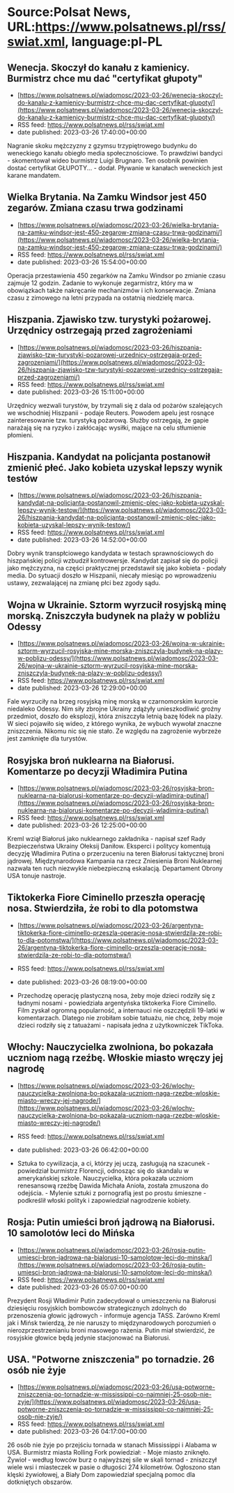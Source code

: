 # Source:Polsat News, URL:https://www.polsatnews.pl/rss/swiat.xml, language:pl-PL

## Wenecja. Skoczył do kanału z kamienicy. Burmistrz chce mu dać "certyfikat głupoty"
 - [https://www.polsatnews.pl/wiadomosc/2023-03-26/wenecja-skoczyl-do-kanalu-z-kamienicy-burmistrz-chce-mu-dac-certyfikat-glupoty/](https://www.polsatnews.pl/wiadomosc/2023-03-26/wenecja-skoczyl-do-kanalu-z-kamienicy-burmistrz-chce-mu-dac-certyfikat-glupoty/)
 - RSS feed: https://www.polsatnews.pl/rss/swiat.xml
 - date published: 2023-03-26 17:40:00+00:00

Nagranie skoku mężczyzny z gzymsu trzypiętrowego budynku do weneckiego kanału obiegło media społecznościowe. To prawdziwi bandyci - skomentował wideo burmistrz Luigi Brugnaro. Ten osobnik powinien dostać certyfikat GŁUPOTY... - dodał. Pływanie w kanałach weneckich jest karane mandatem.

## Wielka Brytania. Na Zamku Windsor jest 450 zegarów. Zmiana czasu trwa godzinami
 - [https://www.polsatnews.pl/wiadomosc/2023-03-26/wielka-brytania-na-zamku-windsor-jest-450-zegarow-zmiana-czasu-trwa-godzinami/](https://www.polsatnews.pl/wiadomosc/2023-03-26/wielka-brytania-na-zamku-windsor-jest-450-zegarow-zmiana-czasu-trwa-godzinami/)
 - RSS feed: https://www.polsatnews.pl/rss/swiat.xml
 - date published: 2023-03-26 15:54:00+00:00

Operacja przestawienia 450 zegarków na Zamku Windsor po zmianie czasu zajmuje 12 godzin. Zadanie to wykonuje zegarmistrz, który ma w obowiązkach także nakręcanie mechanizmów i ich konserwacje. Zmiana czasu z zimowego na letni przypada na ostatnią niedzielę marca.

## Hiszpania. Zjawisko tzw. turystyki pożarowej. Urzędnicy ostrzegają przed zagrożeniami
 - [https://www.polsatnews.pl/wiadomosc/2023-03-26/hiszpania-zjawisko-tzw-turystyki-pozarowej-urzednicy-ostrzegaja-przed-zagrozeniami/](https://www.polsatnews.pl/wiadomosc/2023-03-26/hiszpania-zjawisko-tzw-turystyki-pozarowej-urzednicy-ostrzegaja-przed-zagrozeniami/)
 - RSS feed: https://www.polsatnews.pl/rss/swiat.xml
 - date published: 2023-03-26 15:11:00+00:00

Urzędnicy wezwali turystów, by trzymali się z dala od pożarów szalejących we wschodniej Hiszpanii - podaje Reuters. Powodem apelu jest rosnące zainteresowanie tzw. turystyką pożarową. Służby ostrzegają, że gapie narażają się na ryzyko i zakłócając wysiłki, mające na celu stłumienie płomieni.

## Hiszpania. Kandydat na policjanta postanowił zmienić płeć. Jako kobieta uzyskał lepszy wynik testów
 - [https://www.polsatnews.pl/wiadomosc/2023-03-26/hiszpania-kandydat-na-policjanta-postanowil-zmienic-plec-jako-kobieta-uzyskal-lepszy-wynik-testow/](https://www.polsatnews.pl/wiadomosc/2023-03-26/hiszpania-kandydat-na-policjanta-postanowil-zmienic-plec-jako-kobieta-uzyskal-lepszy-wynik-testow/)
 - RSS feed: https://www.polsatnews.pl/rss/swiat.xml
 - date published: 2023-03-26 14:52:00+00:00

Dobry wynik transpłciowego kandydata w testach sprawnościowych do hiszpańskiej policji wzbudził kontrowersje. Kandydat zapisał się do policji jako mężczyzna, na części praktycznej przedstawił się jako kobieta - podały media. Do sytuacji doszło w Hiszpanii, niecały miesiąc po wprowadzeniu ustawy, zezwalającej na zmianę płci bez zgody sądu.

## Wojna w Ukrainie. Sztorm wyrzucił rosyjską minę morską. Zniszczyła budynek na plaży w pobliżu Odessy
 - [https://www.polsatnews.pl/wiadomosc/2023-03-26/wojna-w-ukrainie-sztorm-wyrzucil-rosyjska-mine-morska-zniszczyla-budynek-na-plazy-w-poblizu-odessy/](https://www.polsatnews.pl/wiadomosc/2023-03-26/wojna-w-ukrainie-sztorm-wyrzucil-rosyjska-mine-morska-zniszczyla-budynek-na-plazy-w-poblizu-odessy/)
 - RSS feed: https://www.polsatnews.pl/rss/swiat.xml
 - date published: 2023-03-26 12:29:00+00:00

Fale wyrzuciły na brzeg rosyjską minę morską w czarnomorskim kurorcie niedaleko Odessy. Nim siły zbrojne Ukrainy zdążyły unieszkodliwić groźny przedmiot, doszło do eksplozji, która zniszczyła letnią bazę łódek na plaży. W sieci pojawiło się wideo, z którego wynika, że wybuch wywołał znaczne zniszczenia. Nikomu nic się nie stało. Ze względu na zagrożenie wybrzeże jest zamknięte dla turystów.

## Rosyjska broń nuklearna na Białorusi. Komentarze po decyzji Władimira Putina
 - [https://www.polsatnews.pl/wiadomosc/2023-03-26/rosyjska-bron-nuklearna-na-bialorusi-komentarze-po-decyzji-wladimira-putina/](https://www.polsatnews.pl/wiadomosc/2023-03-26/rosyjska-bron-nuklearna-na-bialorusi-komentarze-po-decyzji-wladimira-putina/)
 - RSS feed: https://www.polsatnews.pl/rss/swiat.xml
 - date published: 2023-03-26 12:25:00+00:00

Kreml wziął Białoruś jako nuklearnego zakładnika - napisał szef Rady Bezpieczeństwa Ukrainy Ołeksij Daniłow. Eksperci i politycy komentują decyzję Władimira Putina o przerzuceniu na teren Białorusi taktycznej broni jądrowej. Międzynarodowa Kampania na rzecz Zniesienia Broni Nuklearnej nazwała ten ruch niezwykle niebezpieczną eskalacją. Departament Obrony USA tonuje nastroje.

## Tiktokerka Fiore Ciminello przeszła operację nosa. Stwierdziła, że robi to dla potomstwa
 - [https://www.polsatnews.pl/wiadomosc/2023-03-26/argentyna-tiktokerka-fiore-ciminello-przeszla-operacje-nosa-stwierdzila-ze-robi-to-dla-potomstwa/](https://www.polsatnews.pl/wiadomosc/2023-03-26/argentyna-tiktokerka-fiore-ciminello-przeszla-operacje-nosa-stwierdzila-ze-robi-to-dla-potomstwa/)
 - RSS feed: https://www.polsatnews.pl/rss/swiat.xml
 - date published: 2023-03-26 08:19:00+00:00

- Przechodzę operację plastyczną nosa, żeby moje dzieci rodziły się z ładnymi nosami - powiedziała argentyńska tiktokerka Fiore Ciminello. Film zyskał ogromną popularność, a internauci nie oszczędzili 19-latki w komentarzach. Dlatego nie zrobiłam sobie tatuażu, nie chcę, żeby moje dzieci rodziły się z tatuażami - napisała jedna z użytkowniczek TikToka.

## Włochy: Nauczycielka zwolniona, bo pokazała uczniom nagą rzeźbę. Włoskie miasto wręczy jej nagrodę
 - [https://www.polsatnews.pl/wiadomosc/2023-03-26/wlochy-nauczycielka-zwolniona-bo-pokazala-uczniom-naga-rzezbe-wloskie-miasto-wreczy-jej-nagrode/](https://www.polsatnews.pl/wiadomosc/2023-03-26/wlochy-nauczycielka-zwolniona-bo-pokazala-uczniom-naga-rzezbe-wloskie-miasto-wreczy-jej-nagrode/)
 - RSS feed: https://www.polsatnews.pl/rss/swiat.xml
 - date published: 2023-03-26 06:42:00+00:00

- Sztuka to cywilizacja, a ci, którzy jej uczą, zasługują na szacunek - powiedział burmistrz Florencji, odnosząc się do skandalu w amerykańskiej szkole. Nauczycielka, która pokazała uczniom renesansową rzeźbę Dawida Michała Anioła, została zmuszona do odejścia. - Mylenie sztuki z pornografią jest po prostu śmieszne - podkreślił włoski polityk i zapowiedział nagrodzenie kobiety.

## Rosja: Putin umieści broń jądrową na Białorusi. 10 samolotów leci do Mińska
 - [https://www.polsatnews.pl/wiadomosc/2023-03-26/rosja-putin-umiesci-bron-jadrowa-na-bialorusi-10-samolotow-leci-do-minska/](https://www.polsatnews.pl/wiadomosc/2023-03-26/rosja-putin-umiesci-bron-jadrowa-na-bialorusi-10-samolotow-leci-do-minska/)
 - RSS feed: https://www.polsatnews.pl/rss/swiat.xml
 - date published: 2023-03-26 05:07:00+00:00

Prezydent Rosji Władimir Putin zadecydował o umieszczeniu na Białorusi dziesięciu rosyjskich bombowców strategicznych zdolnych do przenoszenia głowic jądrowych - informuje agencja TASS. Zarówno Kreml jak i Mińsk twierdzą, że nie naruszy to międzynarodowych porozumień o nierozprzestrzenianiu broni masowego rażenia. Putin miał stwierdzić, że rosyjskie głowice będą jedynie stacjonować na Białorusi.

## USA. "Potworne zniszczenia" po tornadzie. 26 osób nie żyje
 - [https://www.polsatnews.pl/wiadomosc/2023-03-26/usa-potworne-zniszczenia-po-tornadzie-w-mississippi-co-najmniej-25-osob-nie-zyje/](https://www.polsatnews.pl/wiadomosc/2023-03-26/usa-potworne-zniszczenia-po-tornadzie-w-mississippi-co-najmniej-25-osob-nie-zyje/)
 - RSS feed: https://www.polsatnews.pl/rss/swiat.xml
 - date published: 2023-03-26 04:17:00+00:00

26 osób nie żyje po przejściu tornada w stanach Mississippi i Alabama w USA. Burmistrz miasta Rolling Fork powiedział: - Moje miasto zniknęło. Żywioł - według łowców burz o najwyższej sile w skali tornad - zniszczył wiele wsi i miasteczek w pasie o długości 274 kilometrów. Ogłoszono stan klęski żywiołowej, a Biały Dom zapowiedział specjalną pomoc dla dotkniętych obszarów.

